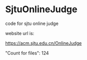# SjtuOnlineJudge
code for sjtu online judge

website url is:

https://acm.sjtu.edu.cn/OnlineJudge

"Count for files": 124
